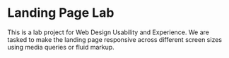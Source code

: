 # Landing Page Lab
This is a lab project for Web Design Usability and Experience. We are tasked to make the landing page responsive across different screen sizes using media queries or fluid markup.


